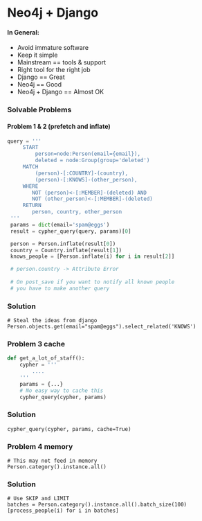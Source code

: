 Neo4j + Django
======

#### In General: ####
*   Avoid immature software 
*   Keep it simple
*   Mainstream == tools & support
*   Right tool for the right job
*   Django == Great
*   Neo4j == Good
*   Neo4j + Django == Almost OK

### Solvable Problems ###

#### Problem 1 & 2 (prefetch and inflate) ####

```python
query = '''
     START
         person=node:Person(email={email}),
         deleted = node:Group(group='deleted')
     MATCH
         (person)-[:COUNTRY]-(country),
         (person)-[:KNOWS]-(other_person),
     WHERE
        NOT (person)<-[:MEMBER]-(deleted) AND
        NOT (other_person)<-[:MEMBER]-(deleted) 
     RETURN
     	person, country, other_person
 '''
 params = dict(email='spam@eggs')
 result = cypher_query(query, params)[0]

 person = Person.inflate(result[0])
 country = Country.inflate(result[1])
 knows_people = [Person.inflate(i) for i in result[2]]

 # person.country -> Attribute Error
 
 # On post_save if you want to notify all known people
 # you have to make another query
```

### Solution ###
```
# Steal the ideas from django
Person.objects.get(email="spam@eggs").select_related('KNOWS')
```

### Problem 3 cache ###
```python
def get_a_lot_of_staff():
    cypher = '''
    	....
    '''
    params = {...}
    # No easy way to cache this
    cypher_query(cypher, params)
```

### Solution ###
```
cypher_query(cypher, params, cache=True)
```

### Problem 4 memory ###
```
# This may not feed in memory
Person.category().instance.all()
```

### Solution ###
```
# Use SKIP and LIMIT
batches = Person.category().instance.all().batch_size(100)
[process_people(i) for i in batches]
```
